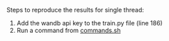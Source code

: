 Steps to reproduce the results for single thread:

1. Add the wandb api key to the train.py file (line 186)
2. Run a command from [commands.sh](commands.sh)